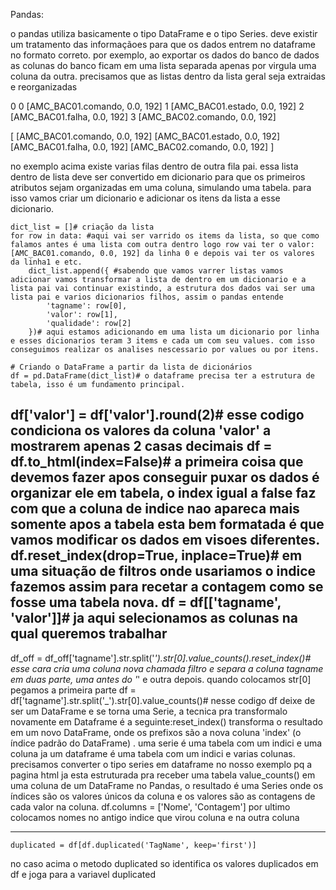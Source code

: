 Pandas:

o pandas utiliza basicamente o tipo DataFrame e o tipo Series.
deve existir um tratamento das  informaçãoes para que os dados entrem no dataframe no formato correto.
por exemplo, ao exportar os dados do banco de dados as colunas do banco ficam em uma lista separada apenas por virgula uma coluna da outra.
precisamos que as listas dentro da lista geral seja extraidas e reorganizadas

0
0	[AMC_BAC01.comando, 0.0, 192]
1	[AMC_BAC01.estado, 0.0, 192]
2	[AMC_BAC01.falha, 0.0, 192]
3	[AMC_BAC02.comando, 0.0, 192]

[
	[AMC_BAC01.comando, 0.0, 192]
	[AMC_BAC01.estado, 0.0, 192]
	[AMC_BAC01.falha, 0.0, 192]
	[AMC_BAC02.comando, 0.0, 192]
]

no exemplo acima existe varias filas dentro de outra fila pai.
essa lista dentro de lista deve ser convertido em dicionario para que os primeiros atributos sejam organizadas em uma coluna, simulando uma tabela.
para isso vamos criar um dicionario e adicionar os itens da lista a esse dicionario.

    dict_list = []# criação da lista
    for row in data: #aqui vai ser varrido os items da lista, so que como falamos antes é uma lista com outra dentro logo row vai ter o valor: [AMC_BAC01.comando, 0.0, 192] da linha 0 e depois vai ter os valores da linha1 e etc.
        dict_list.append({ #sabendo que vamos varrer listas vamos adicionar vamos transformar a lista de dentro em um dicionario e a lista pai vai continuar existindo, a estrutura dos dados vai ser uma lista pai e varios dicionarios filhos, assim o pandas entende
            'tagname': row[0],
            'valor': row[1],
            'qualidade': row[2]
        })# aqui estamos adicionando em uma lista um dicionario por linha e esses dicionarios teram 3 items e cada um com seu values. com isso conseguimos realizar os analises nescessario por values ou por itens.

    # Criando o DataFrame a partir da lista de dicionários
    df = pd.DataFrame(dict_list)# o dataframe precisa ter a estrutura de tabela, isso é um fundamento principal.


df['valor'] = df['valor'].round(2)# esse codigo condiciona os valores da coluna 'valor' a mostrarem apenas 2 casas decimais
df = df.to_html(index=False)# a primeira coisa que devemos fazer apos conseguir puxar os dados é organizar ele em tabela, o index igual a false faz com que a coluna de indice nao apareca mais  somente apos a tabela esta bem formatada é que vamos modificar os dados em visoes diferentes.
df.reset_index(drop=True, inplace=True)# em uma situação de filtros onde usariamos o indice fazemos assim para recetar a contagem como se fosse uma tabela nova.
df = df[['tagname', 'valor']]# ja aqui selecionamos as colunas na qual queremos trabalhar
--------------------------------------------------------------
df_off = df_off['tagname'].str.split('_').str[0].value_counts().reset_index()# esse cara cria uma coluna nova chamada filtro e separa a coluna tagname em duas parte, uma antes do '_' e outra depois. quando colocamos str[0] pegamos a primeira parte
df = df['tagname'].str.split('_').str[0].value_counts()# nesse codigo df deixe de ser um DataFrame e se torna uma Serie, a tecnica pra transformalo novamente em Dataframe é a seguinte:reset_index() transforma o resultado em um novo DataFrame, onde os prefixos são a nova coluna 'index' (o índice padrão do DataFrame) . uma serie é uma tabela com um indici e uma coluna ja um dataframe é uma tabela com um indici e varias colunas. precisamos converter o tipo series em dataframe no nosso exemplo pq a pagina html ja esta estruturada pra receber uma tabela value_counts() em uma coluna de um DataFrame no Pandas, o resultado é uma Series onde os índices são os valores únicos da coluna e os valores são as contagens de cada valor na coluna.
df.columns = ['Nome', 'Contagem'] por ultimo colocamos nomes no antigo indice que virou coluna e na outra coluna

---------------------------------------------------------------------------------------

```
duplicated = df[df.duplicated('TagName', keep='first')]
```

no caso acima o metodo duplicated so identifica os valores duplicados em df e joga para a variavel duplicated

```

```